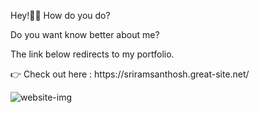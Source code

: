 <p>Hey!🙋‍♂️ How do you do?</p>
<p>Do you want know better about me?</p>
<p>The link below redirects to my portfolio.</p>
<p>👉 Check out here : https://sriramsanthosh.great-site.net/</p>

![website-img](https://github.com/sriramsanthosh/portfolio/assets/95128072/791590c0-7d0a-4913-b715-0236ddd7387b)
